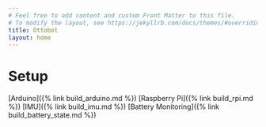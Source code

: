 ```yaml
---
# Feel free to add content and custom Front Matter to this file.
# To modify the layout, see https://jekyllrb.com/docs/themes/#overriding-theme-defaults
title: Ottobot
layout: home
---
```


# Setup
[Arduino]({% link build_arduino.md %})
[Raspberry Pi]({% link build_rpi.md %})
[IMU]({% link build_imu.md %})
[Battery Monitoring]({% link build_battery_state.md %})
